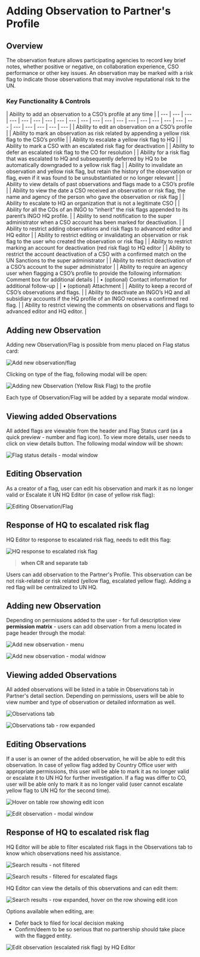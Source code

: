 # Adding Observation to Partner's Profile

## Overview

The observation feature allows participating agencies to record key brief notes, whether positive or negative, on collaboration experience, CSO performance or other key issues. An observation may be marked with a risk flag to indicate those observations that may involve reputational risk to the UN. 

### Key Functionality & Controls

| Ability to add an observation to a CSO’s profile at any time |
| --- | --- | --- | --- | --- | --- | --- | --- | --- | --- | --- | --- | --- | --- | --- | --- | --- | --- | --- | --- | --- | --- | --- | --- |
| Ability to edit an observation on a CSO’s profile |
| Ability to mark an observation as risk related by appending a yellow risk flag to the CSO’s profile |
| Ability to escalate a yellow risk flag to HQ |
| Ability to mark a CSO with an escalated risk flag for deactivation |
| Ability to defer an escalated risk flag to the CO for resolution |
| Ability for a risk flag that was escalated to HQ and subsequently deferred by HQ to be automatically downgraded to a yellow risk flag |
| Ability to invalidate an observation and yellow risk flag, but retain the history of the observation or flag, even if it was found to be unsubstantiated or no longer relevant |
| Ability to view details of past observations and flags made to a CSO’s profile |
| Ability to view the date a CSO received an observation or risk flag, the name and agency of the person who gave the observation or risk flag |
| Ability to escalate to HQ an organization that is not a legitimate CSO |
| Ability for all the COs of an INGO to “inherit” the risk flags appended to its parent’s INGO HQ profile. |
| Ability to send notification to the super administrator when a CSO account has been marked for deactivation. |
| Ability to restrict adding observations and risk flags to advanced editor and HQ editor |
| Ability to restrict editing or invalidating an observation or risk flag to the user who created the observation or risk flag |
| Ability to restrict marking an account for deactivation \(red risk flag\) to HQ editor |
| Ability to restrict the account deactivation of a CSO with a confirmed match on the UN Sanctions to the super administrator |
| Ability to restrict deactivation of a CSO’s account to the super administrator |
| Ability to require an agency user when flagging a CSO’s profile to provide the following information: Comment box for additional details |
| • \(optional\) Contact information for additional follow-up |
| • \(optional\) Attachment |
| Ability to keep a record of CSO’s observations and flags. |
| Ability to deactivate an INGO’s HQ and all subsidiary accounts if the HQ profile of an INGO receives a confirmed red flag. |
| Ability to restrict viewing the comments on observations and flags to advanced editor and HQ editor. |

## Adding new Observation

Adding new Observation/Flag is possible from menu placed on Flag status card:

![Add new observation/flag](../.gitbook/assets/screen-shot-2018-04-16-at-13.25.48%20%281%29.png)

Clicking on type of the flag, following modal will be open:

![Adding new Observation \(Yellow Risk Flag\) to the profile](../.gitbook/assets/screen-shot-2018-04-16-at-13.26.30.png)

Each type of Observation/Flag will be added by a separate modal window.

## Viewing added Observations

All added flags are viewable from the header and Flag Status card \(as a quick preview - number and flag icon\). To view more details, user needs to click on view details button. The following modal window will be shown:

![Flag status details - modal window](../.gitbook/assets/screen-shot-2018-04-16-at-13.26.18.png)

## Editing Observation

As a creator of a flag, user can edit his observation and mark it as no longer valid or Escalate it UN HQ Editor \(in case of yellow risk flag\):

![Editing Observation/Flag](../.gitbook/assets/screen-shot-2018-04-16-at-13.48.15.png)

## Response of HQ to escalated risk flag

HQ Editor to response to escalated risk flag, needs to edit this flag:



![HQ response to escalated risk flag](../.gitbook/assets/screen-shot-2018-04-16-at-13.48.43.png)

> **when CR and separate tab**

Users can add observation to the Partner's Profile. This observation can be not risk-related or risk related \(yellow flag, escalated yellow flag\). Adding a red flag will be centralized to UN HQ. 

## Adding new Observation

Depending on permissions added to the user - for full description view **permission matrix** - users can add observation from a menu located in page header through the modal:

![Add new observation - menu](../.gitbook/assets/screen-shot-2018-04-16-at-11.44.48%20%281%29.png)

![Add new observation - modal widnow](../.gitbook/assets/screen-shot-2018-04-16-at-13.52.27.png)

## Viewing added Observations

All added observations will be listed in a table in Observations tab in Partner's detail section. Depending on permissions, users will be able to view number and type of observation or detailed information as well.

![Observations tab](../.gitbook/assets/screen-shot-2018-04-16-at-11.47.37.png)

![Observations tab - row expanded](../.gitbook/assets/screen-shot-2018-04-16-at-11.47.47%20%281%29.png)

## Editing Observations

If a user is an owner of the added observation, he will be able to edit this observation. In case of yellow flag added by Country Office user with appropriate permissions, this user will be able to mark it as no longer valid or escalate it to UN HQ for further investigation. If a flag was differ to CO, user will be able only to mark it as no longer valid \(user cannot escalate yellow flag to UN HQ for the second time\).

![Hover on table row showing edit icon](../.gitbook/assets/screen-shot-2018-04-16-at-11.49.24%20%281%29.png)

![Edit observation - modal window](../.gitbook/assets/screen-shot-2018-04-16-at-13.55.38.png)

## Response of HQ to escalated risk flag

HQ Editor will be able to filter escalated risk flags in the Observations tab to know which observations need his assistance. 

![Search results - not filtered](../.gitbook/assets/screen-shot-2018-04-16-at-13.55.58.png)

![Search results - filtered for escalated flags](../.gitbook/assets/screen-shot-2018-04-16-at-13.56.05.png)

HQ Editor can view the details of this observations and can edit them:

![Search results - row expanded, hover on the row showing edit icon](../.gitbook/assets/screen-shot-2018-04-16-at-13.56.14.png)

Options available when editing, are:

* Defer back to filed for local decision making 
* Confirm/deem to be so serious that no partnership should take place with the flagged entity.

![Edit observation \(escalated risk flag\) by HQ Editor](../.gitbook/assets/screen-shot-2018-04-16-at-13.56.20.png)

